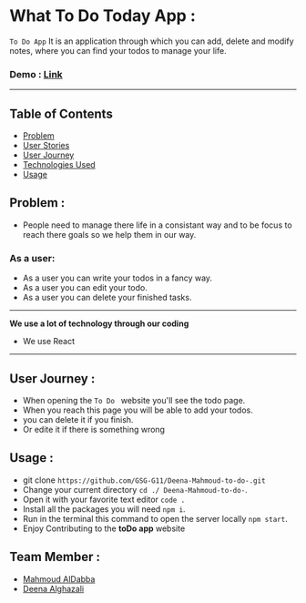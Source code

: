 # What To Do Today App :

`To Do App` It is an application through which you can add, delete and modify notes, where you can find your todos to manage your life.

### Demo : [Link](https://deploy-preview-19--superb-gaufre-d1d7c7.netlify.app/)

---

## Table of Contents

- [Problem](#problem)
- [User Stories](#user-stories)
- [User Journey](#user-journey)
- [Technologies Used](#technologies-used)
- [Usage](#usage)

## Problem :

- People need to manage there life in a consistant way and to be focus to reach there goals so we help them in our way.

### As a user:

- As a user you can write your todos in a fancy way.
- As a user you can edit your todo.
- As a user you can delete your finished tasks.

---

**We use a lot of technology through our coding**

- We use React

---

## User Journey :

- When opening the `To Do ` website you'll see the todo page.
- When you reach this page you will be able to add your todos.
- you can delete it if you finish.
- Or edite it if there is something wrong

## Usage :

- git clone `https://github.com/GSG-G11/Deena-Mahmoud-to-do-.git`
- Change your current directory `cd ./ Deena-Mahmoud-to-do-`.
- Open it with your favorite text editor `code .`
- Install all the packages you will need `npm i`.
- Run in the terminal this command to open the server locally `npm start`.
- Enjoy Contributing to the **toDo app** website

## Team Member :
- [Mahmoud AlDabba](https://github.com/MahmoudJD95)
- [Deena Alghazali](https://github.com/DeenaAlghazali)
